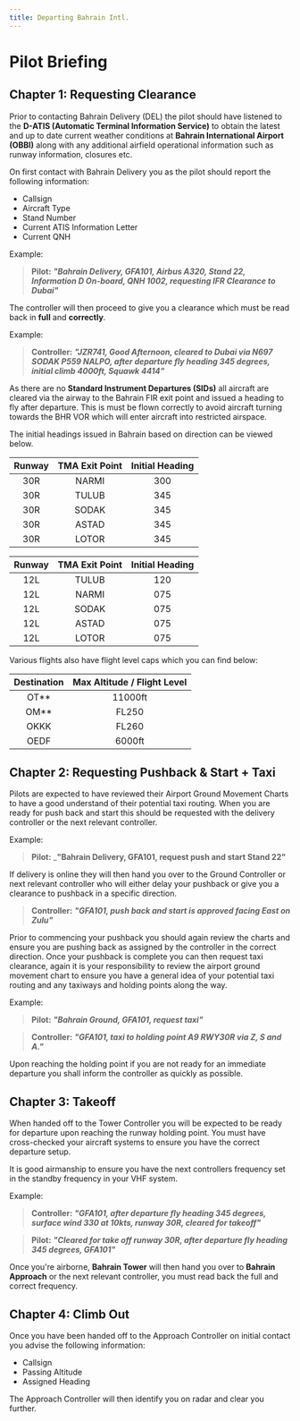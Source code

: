 ```yaml
---
title: Departing Bahrain Intl.
---
```


# Pilot Briefing

## Chapter 1: Requesting Clearance 

Prior to contacting Bahrain Delivery (DEL) the pilot should have listened to the **D-ATIS (Automatic Terminal Information Service)** to obtain the latest and up to date current weather conditions at **Bahrain International Airport (OBBI)** along with any additional airfield operational information such as runway information, closures etc. 

On first contact with Bahrain Delivery you as the pilot should report the following information: 

- Callsign 
- Aircraft Type
- Stand Number 
- Current ATIS Information Letter
- Current QNH 

Example: 

> **Pilot:** _**"Bahrain Delivery, GFA101, Airbus A320, Stand 22, Information D On-board, QNH 1002, requesting IFR Clearance to Dubai"**_ 

The controller will then proceed to give you a clearance which must be read back in **full** and **correctly**. 

Example: 

> **Controller:** _**"JZR741, Good Afternoon, cleared to Dubai via N697 SODAK P559 NALPO, after departure fly heading 345 degrees, initial climb 4000ft, Squawk 4414"**_

As there are no **Standard Instrument Departures (SIDs)** all aircraft are cleared via the airway to the Bahrain FIR exit point and issued a heading to fly after departure. 
This is must be flown correctly to avoid aircraft turning towards the BHR VOR which will enter aircraft into restricted airspace. 

The initial headings issued in Bahrain based on direction can be viewed below.

| **Runway** | **TMA Exit Point** | **Initial Heading** |
|:----------:|:------------------:|:-------------------:|
|     30R    |        NARMI       |         300         |
|     30R    |        TULUB       |         345         |
|     30R    |        SODAK       |         345         |
|     30R    |        ASTAD       |         345         |
|     30R    |        LOTOR       |         345         |

| **Runway** | **TMA Exit Point** | **Initial Heading** |
|:----------:|:------------------:|:-------------------:|
|     12L    |        TULUB       |         120         |
|     12L    |        NARMI       |         075         |
|     12L    |        SODAK       |         075         |
|     12L    |        ASTAD       |         075         |
|     12L    |        LOTOR       |         075         |

Various flights also have flight level caps which you can find below:

| **Destination** | **Max Altitude / Flight Level** |
|:---------------:|:-------------------------------:|
|       OT**      |             11000ft             |
|       OM**      |              FL250              |
|       OKKK      |              FL260              |
|       OEDF      |              6000ft             |

## Chapter 2: Requesting Pushback & Start + Taxi 

Pilots are expected to have reviewed their Airport Ground Movement Charts to have a good understand of their potential taxi routing. 
When you are ready for push back and start this should be requested with the delivery controller or the next relevant controller. 

Example: 

> **Pilot:** _**"Bahrain Delivery, GFA101, request push and start Stand 22"** 

If delivery is online they will then hand you over to the Ground Controller or next relevant controller who will either delay your pushback or give you a clearance to pushback in a specific direction. 

> **Controller:** _**"GFA101, push back and start is approved facing East on Zulu"**_ 

Prior to commencing your pushback you should again review the charts and ensure you are pushing back as assigned by the controller in the correct direction. 
Once your pushback is complete you can then request taxi clearance, again it is your responsibility to review the airport ground movement chart to ensure you have a general idea of your potential taxi routing and any taxiways and holding points along the way. 

Example: 

> **Pilot:** _**"Bahrain Ground, GFA101, request taxi"**_ 

> **Controller:** _**"GFA101, taxi to holding point A9 RWY30R via Z, S and A."**_

Upon reaching the holding point if you are not ready for an immediate departure you shall inform the controller as quickly as possible. 

## Chapter 3: Takeoff 

When handed off to the Tower Controller you will be expected to be ready for departure upon reaching the runway holding point. 
You must have cross-checked your aircraft systems to ensure you have the correct departure setup. 

It is good airmanship to ensure you have the next controllers frequency set in the standby frequency in your VHF system. 

Example: 

> **Controller:** _**"GFA101, after departure fly heading 345 degrees, surface wind 330 at 10kts, runway 30R, cleared for takeoff"**_ 

> **Pilot:** _**"Cleared for take off runway 30R, after departure fly heading 345 degrees, GFA101"**_ 

Once you're airborne, **Bahrain Tower** will then hand you over to **Bahrain Approach** or the next relevant controller, you must read back the full and correct frequency. 

## Chapter 4: Climb Out 

Once you have been handed off to the Approach Controller on initial contact you advise the following information:

- Callsign 
- Passing Altitude 
- Assigned Heading 

The Approach Controller will then identify you on radar and clear you further.
